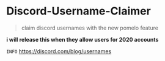 # Discord-Username-Claimer
> claim discord usernames with the new pomelo feature

**i will release this when they allow users for 2020 accounts**

`INFO` https://discord.com/blog/usernames
